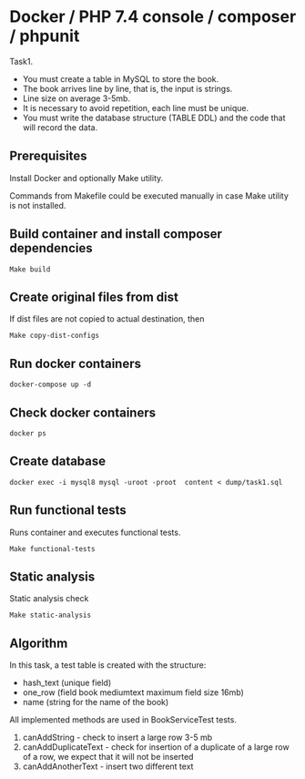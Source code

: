 # Docker / PHP 7.4 console / composer / phpunit 

Task1.

* You must create a table in MySQL to store the book.
* The book arrives line by line, that is, the input is strings.
* Line size on average 3-5mb.
* It is necessary to avoid repetition, each line must be unique.
* You must write the database structure (TABLE DDL) and the code that will record the data.

## Prerequisites

Install Docker and optionally Make utility.

Commands from Makefile could be executed manually in case Make utility is not installed.

## Build container and install composer dependencies

    Make build

## Create original files from dist

If dist files are not copied to actual destination, then
    
    Make copy-dist-configs
    
## Run docker containers

    docker-compose up -d
    
## Check docker containers

    docker ps    
    
## Create database 

    docker exec -i mysql8 mysql -uroot -proot  content < dump/task1.sql        

## Run functional tests

Runs container and executes functional tests.

    Make functional-tests

## Static analysis

Static analysis check

    Make static-analysis
    
## Algorithm 

In this task, a test table is created with the structure:
* hash_text (unique field)
* one_row (field book mediumtext maximum field size 16mb)
* name (string for the name of the book)
 
All implemented methods are used in BookServiceTest tests.
1. canAddString - check to insert a large row 3-5 mb
2. canAddDuplicateText - check for insertion of a duplicate of a large row of a row, we expect that it will not be inserted
3. canAddAnotherText - insert two different text 